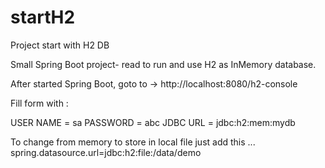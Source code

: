 # startH2
Project start with H2 DB

Small Spring Boot project- read to run and use H2 as InMemory database.

After started Spring Boot, goto to -> http://localhost:8080/h2-console

Fill form with :

USER NAME = sa
PASSWORD = abc
JDBC URL = jdbc:h2:mem:mydb

To change from memory to store in local file just add this ...
spring.datasource.url=jdbc:h2:file:/data/demo
